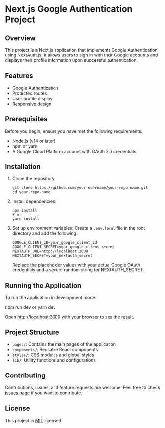 # Next.js Google Authentication Project

## Overview

This project is a Next.js application that implements Google Authentication using NextAuth.js. It allows users to sign in with their Google accounts and displays their profile information upon successful authentication.

## Features

- Google Authentication
- Protected routes
- User profile display
- Responsive design

## Prerequisites

Before you begin, ensure you have met the following requirements:

- Node.js (v14 or later)
- npm or yarn
- A Google Cloud Platform account with OAuth 2.0 credentials

## Installation

1. Clone the repository:
   ```
   git clone https://github.com/your-username/your-repo-name.git
   cd your-repo-name
   ```

2. Install dependencies:
   ```
   npm install
   # or
   yarn install
   ```

3. Set up environment variables:
   Create a `.env.local` file in the root directory and add the following:
   ```
   GOOGLE_CLIENT_ID=your_google_client_id
   GOOGLE_CLIENT_SECRET=your_google_client_secret
   NEXTAUTH_URL=http://localhost:3000
   NEXTAUTH_SECRET=your_nextauth_secret
   ```
   Replace the placeholder values with your actual Google OAuth credentials and a secure random string for NEXTAUTH_SECRET.

## Running the Application

To run the application in development mode:

npm run dev
or
yarn dev


Open [http://localhost:3000](http://localhost:3000) with your browser to see the result.

## Project Structure

- `pages/`: Contains the main pages of the application
- `components/`: Reusable React components
- `styles/`: CSS modules and global styles
- `lib/`: Utility functions and configurations

## Contributing

Contributions, issues, and feature requests are welcome. Feel free to check [issues page](https://github.com/your-username/your-repo-name/issues) if you want to contribute.

## License

This project is [MIT](https://choosealicense.com/licenses/mit/) licensed.